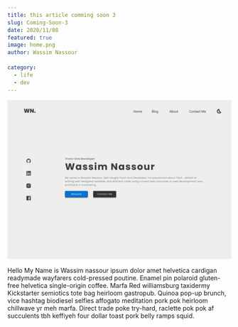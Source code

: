 ```yaml
---
title: this article comming soon 3
slug: Coming-Soon-3
date: 2020/11/08
featured: true
image: home.png
author: Wassim Nassour

category:
  - life
  - dev
---
```


![this article comming soon 3](home.png)

Hello My Name is Wassim nassour ipsum dolor amet helvetica cardigan readymade wayfarers cold-pressed poutine. Enamel pin polaroid gluten-free helvetica single-origin coffee. Marfa Red williamsburg taxidermy Kickstarter semiotics tote bag heirloom gastropub. Quinoa pop-up brunch, vice hashtag biodiesel selfies affogato meditation pork pok heirloom chillwave yr meh marfa. Direct trade poke try-hard, raclette pok pok af succulents tbh keffiyeh four dollar toast pork belly ramps squid.
